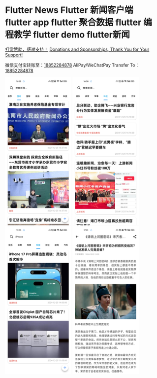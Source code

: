# Flutter News Flutter 新闻客户端 flutter app flutter 聚合数据 flutter 编程教学 flutter demo flutter新闻

[打赏赞助，感谢支持！](https://pic.imgdb.cn/item/6406f072f144a010071a646b.png)
[Donations and Sponsorships, Thank You for Your Support!](https://pic.imgdb.cn/item/6406f072f144a010071a646b.png)

微信支付宝转账至：[18852284878]()
AliPay/WeChatPay Transfer To：[18852284878]()

<img src="./picture/pic1.jpg" width="215" height="480">
<img src="./picture/pic2.jpg" width="215" height="480">
<img src="./picture/pic3.jpg" width="215" height="480">
<img src="./picture/pic4.jpg" width="215" height="480">